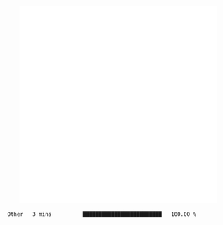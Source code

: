 <div align="center">
    <a href="https://konst.fish">
        <img src="https://raw.githubusercontent.com/konstfish/konstfish/master/fish.svg" alt="Logo" width="450"/>
    </a>
</div>

<!--START_SECTION:waka-->
```text
Other   3 mins          █████████████████████████   100.00 % 
```
<!--END_SECTION:waka-->
